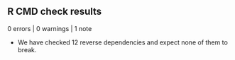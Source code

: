 ## R CMD check results

0 errors | 0 warnings | 1 note

* We have checked 12 reverse dependencies and expect none of them to break.
